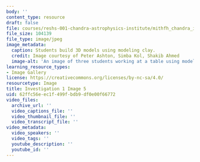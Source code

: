 ```yaml
---
body: ''
content_type: resource
draft: false
file: courses/reshs-001-chandra-astrophysics-institute/mithfh_chandra_inv1_cly_md.jpg
file_size: 104139
file_type: image/jpeg
image_metadata:
  caption: Students build 3D models using modeling clay.
  credit: Image courtesy of Peter Ashton, Simba Kol, Shakib Ahmed
  image-alt: 'An image of three students working at a table using modeling clay. '
learning_resource_types:
- Image Gallery
license: https://creativecommons.org/licenses/by-nc-sa/4.0/
resourcetype: Image
title: Investigation 1 Image 5
uid: 62ffc56e-ec1f-499f-bdb9-df0e00f66772
video_files:
  archive_url: ''
  video_captions_file: ''
  video_thumbnail_file: ''
  video_transcript_file: ''
video_metadata:
  video_speakers: ''
  video_tags: ''
  youtube_description: ''
  youtube_id: ''
---
```

